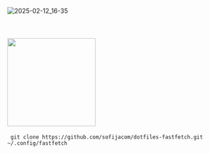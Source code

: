 
![2025-02-12_16-35](https://github.com/user-attachments/assets/9106c420-7dfc-47b6-8a9e-7374f0e7e8af)

<a id="installation"></a>  
<img src="https://github.com/user-attachments/assets/7e1e2fa0-ab50-4901-a024-fe731fb44ab3" width="200"/>
---

```
 git clone https://github.com/sofijacom/dotfiles-fastfetch.git ~/.config/fastfetch
```
